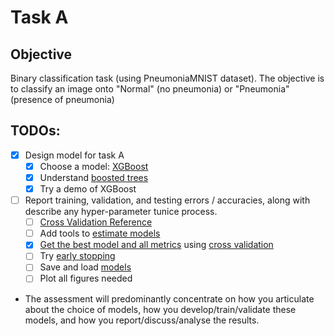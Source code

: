 # Task A

## Objective

Binary classification task (using PneumoniaMNIST dataset). The objective
is to classify an image onto "Normal" (no pneumonia) or "Pneumonia"
(presence of pneumonia)

## TODOs:

* [x] Design model for task A
    * [x] Choose a model: [XGBoost](https://github.com/dmlc/xgboost)
    * [x] Understand [boosted trees](https://xgboost.readthedocs.io/en/stable/tutorials/model.html)
    * [x] Try a demo of XGBoost
* [ ] Report training, validation, and testing errors / accuracies, along with describe any hyper-parameter tunice process.
    * [ ] [Cross Validation Reference](https://scikit-learn.org/dev/modules/cross_validation.html)
    * [ ] Add tools to [estimate models](https://xgboost.readthedocs.io/en/stable/python/sklearn_estimator.html)
    * [x] [Get the best model and all metrics](https://xgboost.readthedocs.io/en/stable/python/examples/sklearn_examples.html#sphx-glr-python-examples-sklearn-examples-py) using [cross validation](https://scikit-learn.org/stable/modules/cross_validation.html#cross-validation)
    * [ ] Try [early stopping](https://xgboost.readthedocs.io/en/stable/python/sklearn_estimator.html#early-stopping)
    * [ ] Save and load [models](https://xgboost.readthedocs.io/en/stable/tutorials/saving_model.html)
    * [ ] Plot all figures needed

* The assessment will predominantly concentrate on how you articulate about the choice of models, how
you develop/train/validate these models, and how you report/discuss/analyse the
results.
